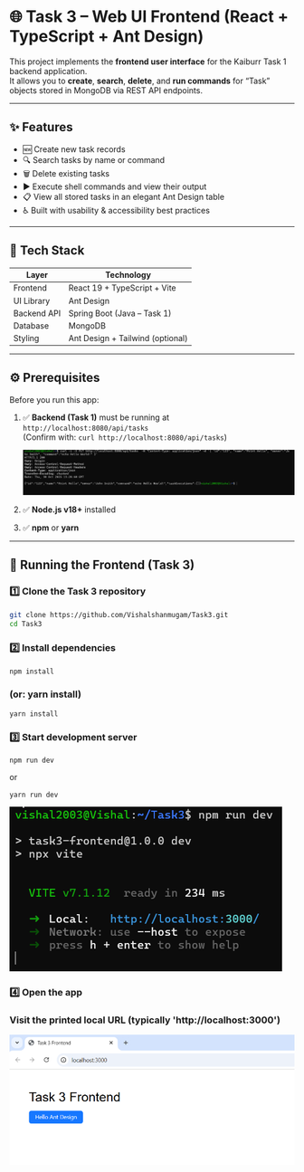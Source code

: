 # 🌐 Task 3 – Web UI Frontend (React + TypeScript + Ant Design)

This project implements the **frontend user interface** for the Kaiburr Task 1 backend application.  
It allows you to **create**, **search**, **delete**, and **run commands** for “Task” objects stored in MongoDB via REST API endpoints.

---

## ✨ Features

- 🆕 Create new task records  
- 🔍 Search tasks by name or command  
- 🗑️ Delete existing tasks  
- ▶️ Execute shell commands and view their output  
- 📋 View all stored tasks in an elegant Ant Design table  
- ♿ Built with usability & accessibility best practices  

---

## 🧩 Tech Stack

| Layer | Technology |
|--------|-------------|
| Frontend | React 19 + TypeScript + Vite |
| UI Library | Ant Design |
| Backend API | Spring Boot (Java – Task 1) |
| Database | MongoDB |
| Styling | Ant Design + Tailwind (optional) |

---

## ⚙️ Prerequisites

Before you run this app:

1. ✅ **Backend (Task 1)** must be running at  
   `http://localhost:8080/api/tasks`  
   (Confirm with: `curl http://localhost:8080/api/tasks`)

   ![Output Screenshot](https://github.com/Vishalshanmugam/Task3/blob/main/Screenshot/screenshot3.png)


3. ✅ **Node.js v18+** installed  
4. ✅ **npm** or **yarn**

---

## 🚀 Running the Frontend (Task 3)


### 1️⃣ Clone the Task 3 repository
```bash
git clone https://github.com/Vishalshanmugam/Task3.git
cd Task3
```

### 2️⃣ Install dependencies
```
npm install
```
### (or: yarn install)
```
yarn install
```
### 3️⃣ Start development server
```
npm run dev
```
or
```
yarn run dev
```

   ![Output Screenshot](https://github.com/Vishalshanmugam/Task3/blob/main/Screenshot/screenshot1.png)

### 4️⃣ Open the app
### Visit the printed local URL (typically 'http://localhost:3000')

   ![Output Screenshot](https://github.com/Vishalshanmugam/Task3/blob/main/Screenshot/screenshot2.png)

